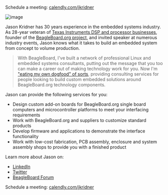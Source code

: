 Schedule a meeting: [calendly.com/jkridner](https://calendly.com/jkridner)

![image](https://user-images.githubusercontent.com/9018/218166227-af75f41b-cfd8-4462-8f57-f64789c6fe5d.png)

Jason Kridner has 30 years experience in the embedded systems industry. As 28-year veteran of [Texas Instruments DSP and processor businesses](https://www.ti.com/microcontrollers-mcus-processors/processors/arm-based-processors/overview.html), founder of the [BeagleBoard.org project](https://beagleboard.org/about), and invited speaker at numerous industry events, Jason knows what it takes to build an embedded system from concept to volume production.

> With BeagleBoard, I've built a network of professional Linux and embedded systems consultants, putting out the message that you too can make a career out of making technology work for you. Now I'm ["eating my own dogfood" of sorts](https://en.wikipedia.org/wiki/Eating_your_own_dog_food), providing consulting services for people looking to build custom embedded solutions around BeagleBoard.org technology components.
  
Jason can provide the following services for you:
* Design custom add-on boards for BeagleBoard.org single board computers and microcontroller platforms to meet your interfacing requirements
* Work with BeagleBoard.org and suppliers to customize standard products
* Develop firmware and applications to demonstrate the interface functionality
* Work with low-cost fabrication, PCB assembly, enclosure and system assembly shops to provide you with a finished product

Learn more about Jason on:
* [LinkedIn](https://linkedin.com/in//jkridner)
* [Twitter](https://twitter.com/jadon)
* [BeagleBoard Forum](https://forum.beagleboard.org/u/jkridner)

Schedule a meeting: [calendly.com/jkridner](https://calendly.com/jkridner)
